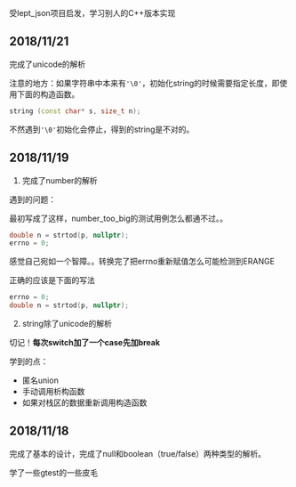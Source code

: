 受lept_json项目启发，学习别人的C++版本实现

## 2018/11/21

完成了unicode的解析

注意的地方：如果字符串中本来有`'\0'`，初始化string的时候需要指定长度，即使用下面的构造函数。

```c++
string (const char* s, size_t n);
```

不然遇到`'\0'`初始化会停止，得到的string是不对的。

## 2018/11/19

1. 完成了number的解析

遇到的问题：

最初写成了这样，number_too_big的测试用例怎么都通不过。。

```c++
double n = strtod(p, nullptr);
errno = 0;
```

感觉自己宛如一个智障。。转换完了把errno重新赋值怎么可能检测到ERANGE

正确的应该是下面的写法

```c++
errno = 0;
double n = strtod(p, nullptr);
```
2. string除了unicode的解析

切记！**每次switch加了一个case先加break**

学到的点：

- 匿名union
- 手动调用析构函数
- 如果对栈区的数据重新调用构造函数

## 2018/11/18

完成了基本的设计，完成了null和boolean（true/false）两种类型的解析。

学了一些gtest的一些皮毛